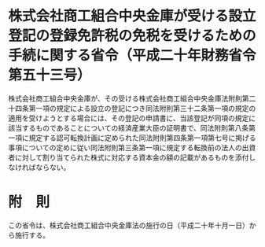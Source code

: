 # 株式会社商工組合中央金庫が受ける設立登記の登録免許税の免税を受けるための手続に関する省令（平成二十年財務省令第五十三号）
株式会社商工組合中央金庫が、その受ける株式会社商工組合中央金庫法附則第二十四条第一項の規定による設立の登記につき同法附則第三十二条第一項の規定の適用を受けようとする場合には、その登記の申請書に、当該登記が同項の規定に該当するものであることについての経済産業大臣の証明書で、同法附則第八条第一項に規定する認可転換計画に定められた同法附則第四条第一項第七号に掲げる事項についての定めに従い同法附則第三条第一項に規定する転換前の法人の出資者に対して割り当てられた株式に対応する資本金の額の記載があるものを添付しなければならない。
# 附　則
この省令は、株式会社商工組合中央金庫法の施行の日（平成二十年十月一日）から施行する。
